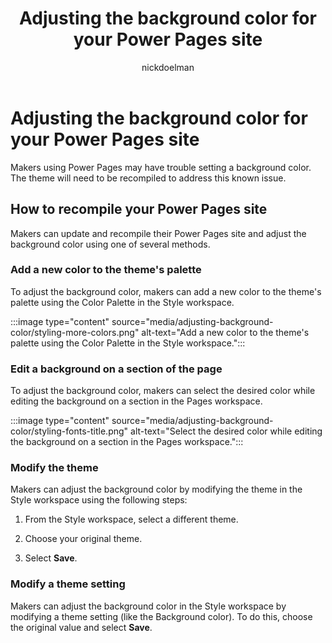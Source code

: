 ﻿---
title: Adjusting the background color for your Power Pages site
description: Learn how to troubleshoot difficulties adjusting the background color for your Power Pages site.
author: nickdoelman
ms.topic: conceptual
ms.custom: 
ms.date: 09/19/2022
ms.subservice:
ms.author: ndoelman 
ms.reviewer: 
contributors:
    - nickdoelman
    - ProfessorKendrick
---
# Adjusting the background color for your Power Pages site

Makers using Power Pages may have trouble setting a background color. The theme will need to be recompiled to address this known issue.

## How to recompile your Power Pages site

Makers can update and recompile their Power Pages site and adjust the background color using one of several methods.

### Add a new color to the theme's palette

To adjust the background color, makers can add a new color to the theme's palette using the Color Palette in the Style workspace.

:::image type="content" source="media/adjusting-background-color/styling-more-colors.png" alt-text="Add a new color to the theme's palette using the Color Palette in the Style workspace.":::

### Edit a background on a section of the page

To adjust the background color, makers can select the desired color while editing the background on a section in the Pages workspace.

:::image type="content" source="media/adjusting-background-color/styling-fonts-title.png" alt-text="Select the desired color while editing the background on a section in the Pages workspace.":::

### Modify the theme

Makers can adjust the background color by modifying the theme in the Style workspace using the following steps:

1. From the Style workspace, select a different theme.

2. Choose your original theme.

3. Select **Save**.

### Modify a theme setting

Makers can adjust the background color in the Style workspace by modifying a theme setting (like the Background color). To do this, choose the original value and select **Save**.